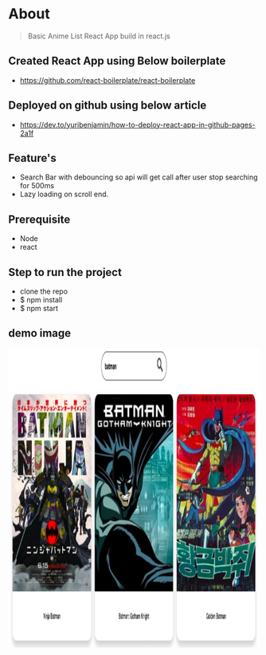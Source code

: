 # About
> Basic Anime List React App build in react.js

## Created React App using Below boilerplate 
- https://github.com/react-boilerplate/react-boilerplate

## Deployed on github using below article
- https://dev.to/yuribenjamin/how-to-deploy-react-app-in-github-pages-2a1f

## Feature's
- Search Bar with debouncing so api will get call after user stop searching for 500ms
- Lazy loading on scroll end.

## Prerequisite
- Node 
- react 

## Step to run the project
- clone the repo
- $ npm install
- $ npm start

## demo image
<img src="app/images/demo.png" alt="demo image" width="1000px" height="600px">
